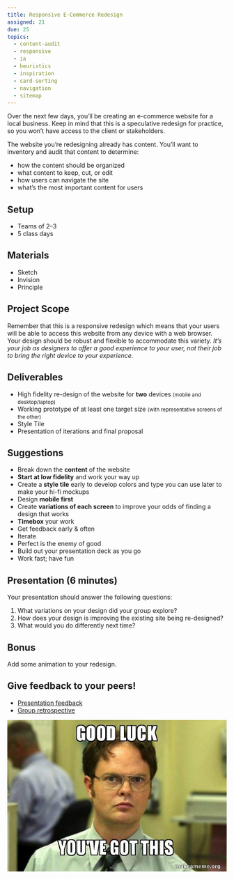 ```yaml
---
title: Responsive E-Commerce Redesign
assigned: 21
due: 25
topics:
  - content-audit
  - responsive
  - ia
  - heuristics
  - inspiration
  - card-sorting
  - navigation
  - sitemap
---
```


Over the next few days, you’ll be creating an e-commerce website for a local business. Keep in mind that this is a speculative redesign for practice, so you won’t have access to the client or stakeholders.

The website you’re redesigning already has content. You’ll want to inventory and audit that content to determine:

- how the content should be organized
- what content to keep, cut, or edit
- how users can navigate the site
- what’s the most important content for users


## Setup

- Teams of 2–3
- 5 class days


## Materials

- Sketch
- Invision
- Principle


## Project Scope

Remember that this is a responsive redesign which means that your users will be able to access this website from any device with a web browser. Your design should be robust and flexible to accommodate this variety. *It’s your job as designers to offer a good experience to your user, not their job to bring the right device to your experience.*


## Deliverables

- High fidelity re-design of the website for **two** devices <small>(mobile and desktop/laptop)</small>
- Working prototype of at least one target size <small>(with representative screens of the other)</small>
- Style Tile
- Presentation of iterations and final proposal


## Suggestions

- Break down the **content** of the website
- **Start at low fidelity** and work your way up
- Create a **style tile** early to develop colors and type you can use later to make your hi-fi mockups
- Design **mobile first**
- Create **variations of each screen** to improve your odds of finding a design that works
- **Timebox** your work
- Get feedback early & often
- Iterate
- Perfect is the enemy of good
- Build out your presentation deck as you go
- Work fast; have fun


## Presentation (6 minutes)

Your presentation should answer the following questions:

1. What variations on your design did your group explore?
2. How does your design is improving the existing site being re-designed?
3. What would you do differently next time?


## Bonus

Add some animation to your redesign.


Give feedback to your peers!
---------------------------

- [Presentation feedback](https://drive.google.com/drive/u/1/folders/1eV6AdMUa7A8rlgG9JlVPN6rmicG-OriX)
- [Group retrospective](https://drive.google.com/drive/u/1/folders/1a0Si3XhUEghzi0hVdO7j-qsm2w0ajZpQ)


<img src="/assets/images/dwight.jpg" alt="Dwight: Good luck, you've got this.">

